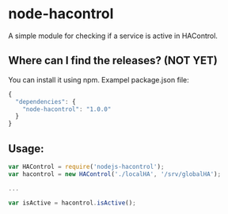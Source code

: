 node-hacontrol
==============

A simple module for checking if a service is active in HAControl.


Where can I find the releases? (NOT YET)
------------------------------
You can install it using npm. Exampel package.json file:

```js
{
  "dependencies": {
    "node-hacontrol": "1.0.0"
  }
}
```


Usage:
-----------------------------

```js
var HAControl = require('nodejs-hacontrol');
var hacontrol = new HAControl('./localHA', '/srv/globalHA');

...

var isActive = hacontrol.isActive();

```
